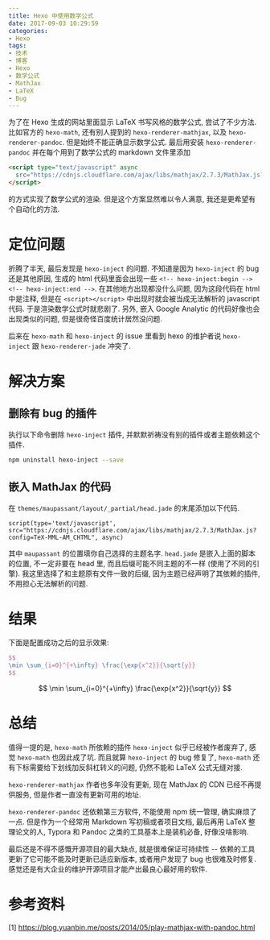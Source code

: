 ```yaml
---
title: Hexo 中使用数学公式
date: 2017-09-03 10:29:59
categories:
- Hexo
tags:
- 技术
- 博客
- Hexo
- 数学公式
- MathJax
- LaTeX
- Bug
---
```

为了在 Hexo 生成的网站里面显示 LaTeX 书写风格的数学公式, 尝试了不少方法.
比如官方的 `hexo-math`, 还有别人提到的 `hexo-renderer-mathjax`, 以及 `hexo-renderer-pandoc`.
但是始终不能正确显示数学公式.
最后用安装 `hexo-renderer-pandoc` 并在每个用到了数学公式的 markdown 文件里添加

```html
<script type="text/javascript" async
  src="https://cdnjs.cloudflare.com/ajax/libs/mathjax/2.7.3/MathJax.js?config=TeX-MML-AM_CHTML">
</script>
```

的方式实现了数学公式的渲染.
但是这个方案显然难以令人满意, 我还是更希望有个自动化的方法.



# 定位问题

折腾了半天, 最后发现是 `hexo-inject` 的问题.
不知道是因为 `hexo-inject` 的 bug 还是其他原因, 生成的 html 代码里面会出现一些 `<!-- hexo-inject:begin --><!-- hexo-inject:end -->`.
在其他地方出现都没什么问题, 因为这段代码在 html 中是注释, 但是在 `<script></script>` 中出现时就会被当成无法解析的 javascript 代码.
于是渲染数学公式时就悲剧了.
另外, 嵌入 Google Analytic 的代码好像也会出现类似的问题, 但是很奇怪百度统计居然没问题.

后来在 `hexo-math` 和 `hexo-inject` 的 issue 里看到 hexo 的维护者说 `hexo-inject` 跟 `hexo-renderer-jade` 冲突了.



# 解决方案

## 删除有 bug 的插件

执行以下命令删除 `hexo-inject` 插件, 并默默祈祷没有别的插件或者主题依赖这个插件.

```bash
npm uninstall hexo-inject --save
```

## 嵌入 MathJax 的代码

在 `themes/maupassant/layout/_partial/head.jade` 的末尾添加以下代码.

```jade
script(type='text/javascript', src="https://cdnjs.cloudflare.com/ajax/libs/mathjax/2.7.3/MathJax.js?config=TeX-MML-AM_CHTML", async)
```

其中 `maupassant` 的位置填你自己选择的主题名字.
`head.jade` 是嵌入上面的脚本的位置, 不一定非要在 head 里, 而且后缀可能不同主题的不一样 (使用了不同的引擎).
我这里选择了和主题原有文件一致的后缀, 因为主题已经声明了其依赖的插件, 不用担心无法解析的问题.



# 结果

下面是配置成功之后的显示效果:

```latex
$$
\min \sum_{i=0}^{+\infty} \frac{\exp{x^2}}{\sqrt{y}}
$$
```

$$
\min \sum_{i=0}^{+\infty} \frac{\exp{x^2}}{\sqrt{y}}
$$



# 总结

值得一提的是, `hexo-math` 所依赖的插件 `hexo-inject` 似乎已经被作者废弃了, 感觉 `hexo-math` 也因此成了坑.
而且就算 `hexo-inject` 的 bug 修复了, `hexo-math` 还有下标需要给下划线加反斜杠转义的问题, 仍然不能和 LaTeX 公式无缝对接.

`hexo-renderer-mathjax` 作者也多年没有更新, 现在 MathJax 的 CDN 已经不再提供服务, 但是作者一直没有更新可用的地址.

`hexo-renderer-pandoc` 还依赖第三方软件, 不能使用 npm 统一管理, 确实麻烦了一点.
但是作为一个经常用 Markdown 写初稿或者项目文档, 最后再用 LaTeX 整理论文的人, Typora 和 Pandoc 之类的工具基本上是装机必备, 好像没啥影响.

最后还是不得不感慨开源项目的最大缺点, 就是很难保证可持续性 -- 依赖的工具更新了它可能不能及时更新已适应新版本, 或者用户发现了 bug 也很难及时修复.
感觉还是有大企业的维护开源项目才能产出最良心最好用的软件.



# 参考资料

[1] https://blog.yuanbin.me/posts/2014/05/play-mathjax-with-pandoc.html
